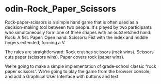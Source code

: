 # odin-Rock_Paper_Scissors

Rock-paper-scissors is a simple hand game that is often used as a decision-making tool between two people. 
It's played by two participants who simultaneously form one of three shapes with an outstretched hand:
  Rock: A fist.
  Paper: Open hand.
  Scissors: Fist with the index and middle fingers extended, forming a V.

The rules are straightforward:
  Rock crushes scissors (rock wins).
  Scissors cuts paper (scissors wins).
  Paper covers rock (paper wins).

We’re going to make a simple implementation of grade-school classic “rock paper scissors”.
We’re going to play the game from the browser console, and add a Graphical User Interface with buttons and text.
